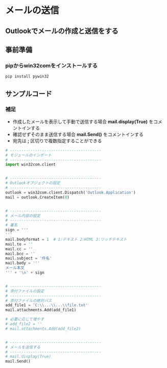 # メールの送信

## Outlookでメールの作成と送信をする

## 事前準備

### pipからwin32comをインストールする

```cmd
pip install pywin32
```

## サンプルコード

### 補足

* 作成したメールを表示して手動で送信する場合 **mail.display(True)** をコメントインする
* 確認せずそのまま送信する場合 **mail.Send()** をコメントインする
* 宛先は **;** 区切りで複数指定することができる

```python
# ----------------------------------------
# モジュールのインポート
# ----------------------------------------
import win32com.client


# ----------------------------------------
# Outlookオブジェクトの設定
# ----------------------------------------
outlook = win32com.client.Dispatch('Outlook.Application')
mail = outlook.CreateItem(0)


# ----------------------------------------
# メール内容の設定
# ----------------------------------------
# 署名
sign = '''
'''
mail.bodyformat = 1  # 1:テキスト 2:HTML 3:リッチテキスト
mail.to = ''
mail.cc = ''
mail.bcc = ''
mail.subject = '件名'
mail.body = '''
メール本文
''' + '\n' + sign


# ----------------------------------------
# 添付ファイルの設定
# ----------------------------------------
# 添付ファイルの絶対パス
add_file1 = 'C:\\...\\...\\file.txt'
mail.attachments.Add(add_file1)

# 必要に応じて増やす
# add_file2 = ''
# mail.attachments.Add(add_file2)


# ----------------------------------------
# メールを送信する
# ----------------------------------------
# mail.display(True)
mail.Send()
```
